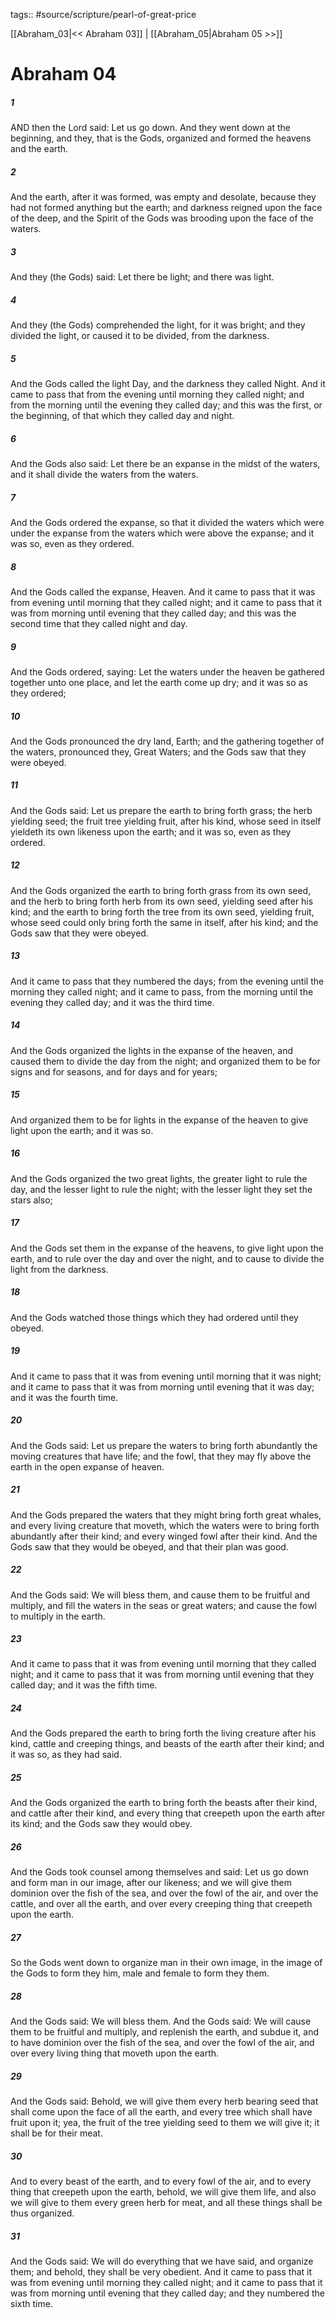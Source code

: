 tags:: #source/scripture/pearl-of-great-price

[[Abraham_03|<< Abraham 03]] | [[Abraham_05|Abraham 05 >>]]

# Abraham 04

##### 1

AND then the Lord said: Let us go down. And they went down at the beginning, and they, that is the Gods, organized and formed the heavens and the earth.

##### 2

And the earth, after it was formed, was empty and desolate, because they had not formed anything but the earth; and darkness reigned upon the face of the deep, and the Spirit of the Gods was brooding upon the face of the waters.

##### 3

And they (the Gods) said: Let there be light; and there was light.

##### 4

And they (the Gods) comprehended the light, for it was bright; and they divided the light, or caused it to be divided, from the darkness.

##### 5

And the Gods called the light Day, and the darkness they called Night. And it came to pass that from the evening until morning they called night; and from the morning until the evening they called day; and this was the first, or the beginning, of that which they called day and night.

##### 6

And the Gods also said: Let there be an expanse in the midst of the waters, and it shall divide the waters from the waters.

##### 7

And the Gods ordered the expanse, so that it divided the waters which were under the expanse from the waters which were above the expanse; and it was so, even as they ordered.

##### 8

And the Gods called the expanse, Heaven. And it came to pass that it was from evening until morning that they called night; and it came to pass that it was from morning until evening that they called day; and this was the second time that they called night and day.

##### 9

And the Gods ordered, saying: Let the waters under the heaven be gathered together unto one place, and let the earth come up dry; and it was so as they ordered;

##### 10

And the Gods pronounced the dry land, Earth; and the gathering together of the waters, pronounced they, Great Waters; and the Gods saw that they were obeyed.

##### 11

And the Gods said: Let us prepare the earth to bring forth grass; the herb yielding seed; the fruit tree yielding fruit, after his kind, whose seed in itself yieldeth its own likeness upon the earth; and it was so, even as they ordered.

##### 12

And the Gods organized the earth to bring forth grass from its own seed, and the herb to bring forth herb from its own seed, yielding seed after his kind; and the earth to bring forth the tree from its own seed, yielding fruit, whose seed could only bring forth the same in itself, after his kind; and the Gods saw that they were obeyed.

##### 13

And it came to pass that they numbered the days; from the evening until the morning they called night; and it came to pass, from the morning until the evening they called day; and it was the third time.

##### 14

And the Gods organized the lights in the expanse of the heaven, and caused them to divide the day from the night; and organized them to be for signs and for seasons, and for days and for years;

##### 15

And organized them to be for lights in the expanse of the heaven to give light upon the earth; and it was so.

##### 16

And the Gods organized the two great lights, the greater light to rule the day, and the lesser light to rule the night; with the lesser light they set the stars also;

##### 17

And the Gods set them in the expanse of the heavens, to give light upon the earth, and to rule over the day and over the night, and to cause to divide the light from the darkness.

##### 18

And the Gods watched those things which they had ordered until they obeyed.

##### 19

And it came to pass that it was from evening until morning that it was night; and it came to pass that it was from morning until evening that it was day; and it was the fourth time.

##### 20

And the Gods said: Let us prepare the waters to bring forth abundantly the moving creatures that have life; and the fowl, that they may fly above the earth in the open expanse of heaven.

##### 21

And the Gods prepared the waters that they might bring forth great whales, and every living creature that moveth, which the waters were to bring forth abundantly after their kind; and every winged fowl after their kind. And the Gods saw that they would be obeyed, and that their plan was good.

##### 22

And the Gods said: We will bless them, and cause them to be fruitful and multiply, and fill the waters in the seas or great waters; and cause the fowl to multiply in the earth.

##### 23

And it came to pass that it was from evening until morning that they called night; and it came to pass that it was from morning until evening that they called day; and it was the fifth time.

##### 24

And the Gods prepared the earth to bring forth the living creature after his kind, cattle and creeping things, and beasts of the earth after their kind; and it was so, as they had said.

##### 25

And the Gods organized the earth to bring forth the beasts after their kind, and cattle after their kind, and every thing that creepeth upon the earth after its kind; and the Gods saw they would obey.

##### 26

And the Gods took counsel among themselves and said: Let us go down and form man in our image, after our likeness; and we will give them dominion over the fish of the sea, and over the fowl of the air, and over the cattle, and over all the earth, and over every creeping thing that creepeth upon the earth.

##### 27

So the Gods went down to organize man in their own image, in the image of the Gods to form they him, male and female to form they them.

##### 28

And the Gods said: We will bless them. And the Gods said: We will cause them to be fruitful and multiply, and replenish the earth, and subdue it, and to have dominion over the fish of the sea, and over the fowl of the air, and over every living thing that moveth upon the earth.

##### 29

And the Gods said: Behold, we will give them every herb bearing seed that shall come upon the face of all the earth, and every tree which shall have fruit upon it; yea, the fruit of the tree yielding seed to them we will give it; it shall be for their meat.

##### 30

And to every beast of the earth, and to every fowl of the air, and to every thing that creepeth upon the earth, behold, we will give them life, and also we will give to them every green herb for meat, and all these things shall be thus organized.

##### 31

And the Gods said: We will do everything that we have said, and organize them; and behold, they shall be very obedient. And it came to pass that it was from evening until morning they called night; and it came to pass that it was from morning until evening that they called day; and they numbered the sixth time.
